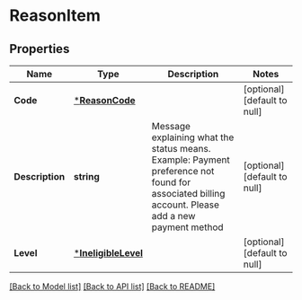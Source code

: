 # ReasonItem

## Properties
Name | Type | Description | Notes
------------ | ------------- | ------------- | -------------
**Code** | [***ReasonCode**](ReasonCode.md) |  | [optional] [default to null]
**Description** | **string** | Message explaining what the status means. Example: Payment preference not found for associated billing account. Please add a new payment method | [optional] [default to null]
**Level** | [***IneligibleLevel**](IneligibleLevel.md) |  | [optional] [default to null]

[[Back to Model list]](../README.md#documentation-for-models) [[Back to API list]](../README.md#documentation-for-api-endpoints) [[Back to README]](../README.md)

